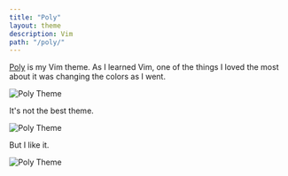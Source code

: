 ```yaml
---
title: "Poly"
layout: theme
description: Vim
path: "/poly/"
---
```


<a href="https://github.com/cozywigwam/poly" target="_blank" alt="Poly Vim theme">Poly</a> is my Vim theme. As I learned Vim, one of the things I loved the most about it was changing the colors as I went.

![Poly Theme](/assets/poly-01.jpg) 

It's not the best theme.

![Poly Theme](/assets/poly-02.jpg) 

But I like it.

![Poly Theme](/assets/poly-03.jpg) 



